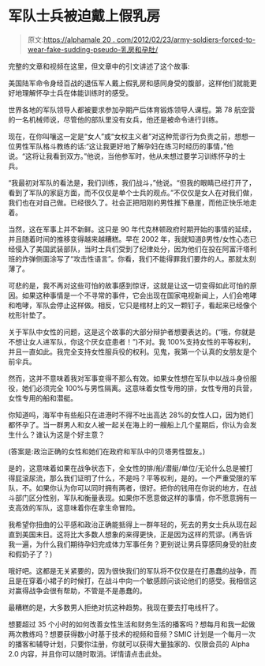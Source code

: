 # 军队士兵被迫戴上假乳房

> 原文:[https://alphamale 20 . com/2012/02/23/army-soldiers-forced-to-wear-fake-sudding-pseudo-乳房和孕肚/](https://alphamale20.com/2012/02/23/army-soldiers-forced-to-wear-fake-breasts-and-pregnancy-bellies/)

完整的文章和视频在这里，但文章中的引文讲述了这个故事:

美国陆军命令身经百战的退伍军人戴上假乳房和感同身受的腹部，这样他们就能更好地理解怀孕士兵在体能训练时的感受。

世界各地的军队领导人都被要求参加孕期产后体育锻炼领导人课程。第 78 航空营的一名机械师说，尽管他的部队里没有女兵，他还是被命令进行训练。

现在，在你叫嚷这一定是“女人”或“女权主义者”对这种荒谬行为负责之前，想想一位男性军队格斗教练的话:“这让我更好地了解孕妇在练习时经历的事情，”他说。“这将让我看到双方。”他说，当他参军时，他从未想过要学习训练怀孕的士兵。

“我最初对军队的看法是，我们训练，我们战斗，”他说。“但我的眼睛已经打开了，看到了军队的家庭方面，而不仅仅是单个士兵的观点。”不仅仅是女人在对我们做，我们也在对自己做。已经很久了。社会正把阳刚的男性推下悬崖，而他正快乐地走着。

当然，这在军事上并不新鲜。这只是 90 年代克林顿政府时期开始的事情的延续，并且随着时间的推移变得越来越糟糕。早在 2002 年，我就知道β男性/女性心态已经侵入了美国武装部队，当时士兵们受到了纪律处分，因为他们在投在阿富汗塔利班的炸弹侧面涂写了“攻击性语言”。你看，我们不能得罪我们要炸的人。那就太刻薄了。

可悲的是，我不再对这些可怕的故事感到惊讶，这就是让这一切变得如此可怕的原因。如果这种事情是一个不寻常的事件，它会出现在国家电视新闻上，人们会咆哮和咆哮，军队会停止这样做。相反，它只是棺材上的又一颗钉子，看起来已经像个枕形针垫了。

关于军队中女性的问题，这是这个故事的大部分辩护者想要表达的。(“哦，你就是不想让女人进军队，你这个厌女症患者！”)不对。我 100%支持女性的平等权利，并且一直如此。我完全支持女性服兵役的权利。见鬼，我第一个认真的女朋友是个前伞兵。

然而，这并不意味着我对军事变得不那么有效。如果女性想在军队中以战斗身份服役，她们必须完全 100%与男性隔离。这意味着女性专用的排，女性专用的兵营，女性专用的船和潜艇。

你知道吗，海军中有些船只在进港时不得不吐出高达 28%的女性人口，因为她们都怀孕了。当一群男人和女人被一起关在海上的一艘船上几个星期后，你认为会发生什么？谁认为这是个好主意？

(答案是:政治正确的女性和她们在政府和军队中的贝塔男性盟友。)

是的，这意味着如果在战争状态下，全女性的排/船/潜艇/单位/无论什么总是被打得屁滚尿流，那么我们证明了什么，不是吗？平等权利，是的。一个严重受限的军队，不。如果你认为你可以同时拥有两者，很好。把你的钱用在你说的地方，在战斗部门区分性别，军队和衡量表现。如果你不愿意做这样的事情，你不愿意拥有一支高效的军队，这意味着你在拿生命冒险。

我希望你扭曲的公平感和政治正确能抵得上一群年轻的，死去的男女士兵从现在起直到美国末日。这将比大多数人想象的来得更快，正是因为这样的荒谬。(再告诉我一遍，为什么我们期待孕妇完成体力军事任务？更别说让男兵穿感同身受的肚皮和假奶子了？)

哦好吧。这都是无关紧要的，因为很快我们的军队将不仅仅是在打愚蠢的战争，而且是在穿着小裙子的时候打，在战斗中向一个敏感顾问谈论他们的感受。我相信这对赢得战争会很有帮助，不管是不是愚蠢的。

最糟糕的是，大多数男人拒绝对抗这种趋势。我现在要去打电线杆了。

想要超过 35 个小时的如何改善女性生活和财务生活的播客吗？想每月和我一起做两次教练吗？想要获得数小时基于技术的视频和音频？SMIC 计划是一个每月一次的播客和辅导计划，只要你注册，你就可以获得大量独家的、仅限会员的 Alpha 2.0 内容，并且你可以随时取消。详情请点击此处。